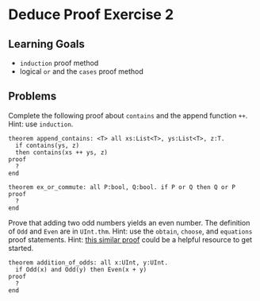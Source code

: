 # Deduce Proof Exercise 2


## Learning Goals

* `induction` proof method
* logical `or` and the `cases` proof method


## Problems


Complete the following proof about `contains` and the append function `++`.
Hint: use `induction`.

```
theorem append_contains: <T> all xs:List<T>, ys:List<T>, z:T.
  if contains(ys, z)
  then contains(xs ++ ys, z)
proof
  ?
end
```

```
theorem ex_or_commute: all P:bool, Q:bool. if P or Q then Q or P
proof
  ?
end
```


Prove that adding two odd numbers yields an even number.  The
definition of `Odd` and `Even` are in `UInt.thm`.  Hint: use the
`obtain`, `choose`, and `equations` proof statements. Hint: [this similar 
proof](https://jsiek.github.io/deduce/pages/deduce-proofs.html#reasoning-about-some-exists-and-asking-for-help) could be a helpful resource to get started.

```{.deduce^#addition_of_odds}
theorem addition_of_odds: all x:UInt, y:UInt. 
  if Odd(x) and Odd(y) then Even(x + y)
proof
  ?
end
```
